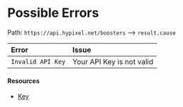 # Possible Errors
Path: `https://api.hypixel.net/boosters` --> `result.cause`


|Error|Issue|
|:-|:-|
|`Invalid API Key`|Your API Key is not valid|

#### Resources
- [Key](https://github.com/HypixelCommunity/Hypixel-Api-Documentation/tree/main/API%20Usage/GetAKey.md)